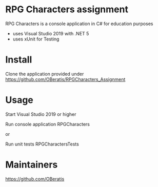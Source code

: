 # RPG Characters assignment

RPG Characters is a console application in C# for education purposes

- uses Visual Studio 2019 with .NET 5
- uses xUnit for Testing


# Install

Clone the application provided under https://github.com/OBeratis/RPGCharacters_Assignment

# Usage

Start Visual Studio 2019 or higher

Run console application RPGCharacters

or 

Run unit tests RPGCharactersTests


# Maintainers

<https://github.com/OBeratis>

